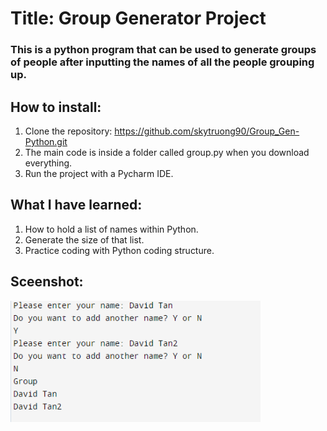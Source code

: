 # Title: Group Generator Project
### This is a python program that can be used to generate groups of people after inputting the names of all the people grouping up.

## How to install:
1. Clone the repository: https://github.com/skytruong90/Group_Gen-Python.git
2. The main code is inside a folder called group.py when you download everything.
3. Run the project with a Pycharm IDE.

## What I have learned: 
1. How to hold a list of names within Python.
2. Generate the size of that list.
3. Practice coding with Python coding structure.

## Sceenshot:
<img src= "Capture.PNG" width="400">
